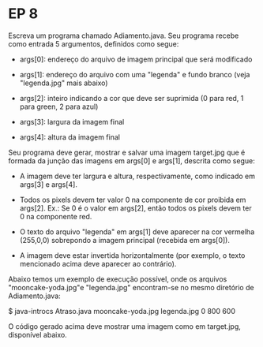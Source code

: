 # EP 8
Escreva um programa chamado Adiamento.java. Seu programa recebe como entrada 5 argumentos, definidos como segue:

- args[0]: endereço do arquivo de imagem principal que será modificado

- args[1]: endereço do arquivo com uma "legenda" e fundo branco (veja "legenda.jpg" mais abaixo)

- args[2]: inteiro indicando a cor que deve ser suprimida (0 para red, 1 para green, 2 para azul)

- args[3]: largura da imagem final

- args[4]: altura da imagem final



Seu programa deve gerar, mostrar e salvar uma imagem target.jpg que é formada da junção das imagens em args[0] e args[1], descrita como segue:

- A imagem deve ter largura e altura, respectivamente, como indicado em args[3] e args[4].

- Todos os pixels devem ter valor 0 na componente de cor proibida em args[2]. Ex.: Se 0 é o valor em args[2], então todos os pixels devem ter 0 na componente red.

- O texto do arquivo "legenda" em args[1] deve aparecer na cor vermelha (255,0,0) sobrepondo a imagem principal (recebida em args[0]).

- A imagem deve estar invertida horizontalmente (por exemplo, o texto mencionado acima deve aparecer ao contrário).



Abaixo temos um exemplo de execução possível, onde os arquivos "mooncake-yoda.jpg"e "legenda.jpg" encontram-se no mesmo diretório de Adiamento.java: 

$ java-introcs Atraso.java mooncake-yoda.jpg legenda.jpg 0 800 600


O código gerado acima deve mostrar uma imagem como em target.jpg, disponível abaixo.
